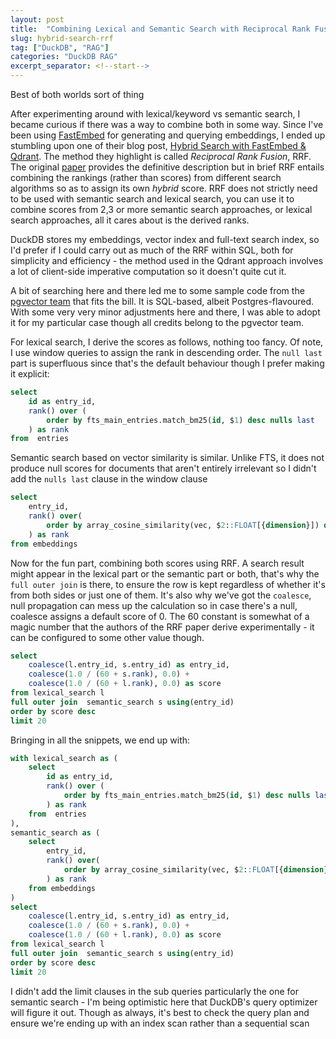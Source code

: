 ```yaml
---
layout: post
title:  "Combining Lexical and Semantic Search with Reciprocal Rank Fusion"
slug: hybrid-search-rrf
tag: ["DuckDB", "RAG"]
categories: "DuckDB RAG"
excerpt_separator: <!--start-->
---
```


Best of both worlds sort of thing

<!--start-->

After experimenting around with lexical/keyword vs semantic search, I became
curious if there was a way to combine both in some way. Since I've been using
[FastEmbed](https://github.com/qdrant/fastembed) for generating and querying
embeddings, I ended up stumbling upon one of their blog post,
[Hybrid Search with FastEmbed & Qdrant](https://qdrant.github.io/fastembed/examples/Hybrid_Search/).
The method they highlight is called _Reciprocal Rank Fusion_, RRF. The original
[paper](https://plg.uwaterloo.ca/~gvcormac/cormacksigir09-rrf.pdf) provides the
definitive description but in brief RRF entails combining the rankings (rather
than scores) from different search algorithms so as to assign its own _hybrid_
score. RRF does not strictly need to be used with semantic search and lexical
search, you can use it to combine scores from 2,3 or more semantic search
approaches, or lexical search approaches, all it cares about is the derived
ranks.

DuckDB stores my embeddings, vector index and full-text search index, so I'd
prefer if I could carry out as much of the RRF within SQL, both for simplicity
and efficiency - the method used in the Qdrant approach involves a lot of
client-side imperative computation so it doesn't quite cut it.

A bit of searching here and there led me to some sample code from the
[pgvector team](https://github.com/pgvector/pgvector-python/blob/master/examples/hybrid_search_rrf.py)
that fits the bill. It is SQL-based, albeit Postgres-flavoured. With some very
very minor adjustments here and there, I was able to adopt it for my particular
case though all credits belong to the pgvector team.

For lexical search, I derive the scores as follows, nothing too fancy. Of note,
I use window queries to assign the rank in descending order. The `null last`
part is superfluous since that's the default behaviour though I prefer making it
explicit:

```sql
select
    id as entry_id,
    rank() over (
        order by fts_main_entries.match_bm25(id, $1) desc nulls last
    ) as rank
from  entries
```

Semantic search based on vector similarity is similar. Unlike FTS, it does not
produce null scores for documents that aren't entirely irrelevant so I didn't
add the `nulls last` clause in the window clause

```sql
select
    entry_id,
    rank() over(
        order by array_cosine_similarity(vec, $2::FLOAT[{dimension}]) desc
    ) as rank
from embeddings
```

Now for the fun part, combining both scores using RRF. A search result might
appear in the lexical part or the semantic part or both, that's why the
`full outer join` is there, to ensure the row is kept regardless of whether it's
from both sides or just one of them. It's also why we've got the `coalesce`,
null propagation can mess up the calculation so in case there's a null, coalesce
assigns a default score of 0. The 60 constant is somewhat of a magic number that
the authors of the RRF paper derive experimentally - it can be configured to
some other value though.

```sql
select
    coalesce(l.entry_id, s.entry_id) as entry_id,
    coalesce(1.0 / (60 + s.rank), 0.0) +
    coalesce(1.0 / (60 + l.rank), 0.0) as score
from lexical_search l
full outer join  semantic_search s using(entry_id)
order by score desc
limit 20
```

Bringing in all the snippets, we end up with:

```sql
with lexical_search as (
    select
        id as entry_id,
        rank() over (
            order by fts_main_entries.match_bm25(id, $1) desc nulls last
        ) as rank
    from  entries
),
semantic_search as (
    select
        entry_id,
        rank() over(
            order by array_cosine_similarity(vec, $2::FLOAT[{dimension}]) desc
        ) as rank
    from embeddings
)
select
    coalesce(l.entry_id, s.entry_id) as entry_id,
    coalesce(1.0 / (60 + s.rank), 0.0) +
    coalesce(1.0 / (60 + l.rank), 0.0) as score
from lexical_search l
full outer join  semantic_search s using(entry_id)
order by score desc
limit 20
```

I didn't add the limit clauses in the sub queries particularly the one for
semantic search - I'm being optimistic here that DuckDB's query optimizer will
figure it out. Though as always, it's best to check the query plan and ensure
we're ending up with an index scan rather than a sequential scan
